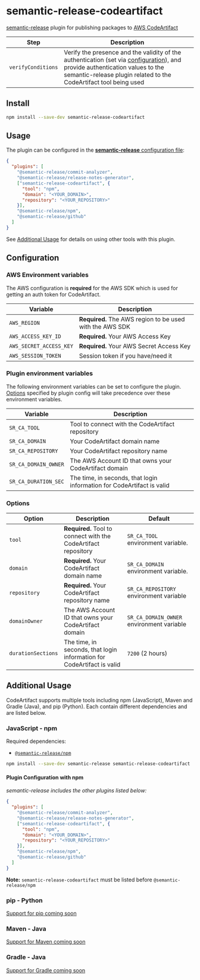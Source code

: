 # semantic-release-codeartifact
<!-- TODO: Add badges -->

[semantic-release](https://github.com/semantic-release/semantic-release) plugin
for publishing packages to [AWS CodeArtifact](https://aws.amazon.com/codeartifact/)

| Step               | Description                                                                                                                                                                                                        |
| ------------------ | ------------------------------------------------------------------------------------------------------------------------------------------------------------------------------------------------------------------ |
| `verifyConditions` | Verify the presence and the validity of the authentication (set via [configuration](#configuration)), and provide authentication values to the semantic-release plugin related to the CodeArtifact tool being used |

## Install

```bash
npm install --save-dev semantic-release-codeartifact
```

## Usage

The plugin can be configured in the [**semantic-release** configuration file](https://github.com/semantic-release/semantic-release/blob/master/docs/usage/configuration.md#configuration):

```json
{
  "plugins": [
    "@semantic-release/commit-analyzer",
    "@semantic-release/release-notes-generator",
    ["semantic-release-codeartifact", {
      "tool": "npm",
      "domain": "<YOUR_DOMAIN>",
      "repository": "<YOUR_REPOSITORY>"
    }],
    "@semantic-release/npm",
    "@semantic-release/github"
  ]
}
```

See [Additional Usage](#additional-usage) for details on using other tools with this plugin.

## Configuration

### AWS Environment variables

The AWS configuration is **required** for the AWS SDK which is used for getting
an auth token for CodeArtifact.

| Variable                | Description                                              |
| ----------------------- | -------------------------------------------------------- |
| `AWS_REGION`            | **Required.** The AWS region to be used with the AWS SDK |
| `AWS_ACCESS_KEY_ID`     | **Required.** Your AWS Access Key                        |
| `AWS_SECRET_ACCESS_KEY` | **Required.**  Your AWS Secret Access Key                |
| `AWS_SESSION_TOKEN`     | Session token if you have/need it                        |

### Plugin environment variables

The following environment variables can be set to configure the plugin. [Options](#options)
specified by plugin config will take precedence over these environment variables.

| Variable             | Description                                                            |
| -------------------- | ---------------------------------------------------------------------- |
| `SR_CA_TOOL`         | Tool to connect with the CodeArtifact repository                       |
| `SR_CA_DOMAIN`       | Your CodeArtifact domain name                                          |
| `SR_CA_REPOSITORY`   | Your CodeArtifact repository name                                      |
| `SR_CA_DOMAIN_OWNER` | The AWS Account ID that owns your CodeArtifact domain                  |
| `SR_CA_DURATION_SEC` | The time, in seconds, that login information for CodeArtifact is valid |

### Options

| Option             | Description                                                            | Default                                   |
| ------------------ | ---------------------------------------------------------------------- | ----------------------------------------- |
| `tool`             | **Required.** Tool to connect with the CodeArtifact repository         | `SR_CA_TOOL` environment variable.        |
| `domain`           | **Required.** Your CodeArtifact domain name                            | `SR_CA_DOMAIN` environment variable.      |
| `repository`       | **Required.** Your CodeArtifact repository name                        | `SR_CA_REPOSITORY` environment variable   |
| `domainOwner`      | The AWS Account ID that owns your CodeArtifact domain                  | `SR_CA_DOMAIN_OWNER` environment variable |
| `durationSections` | The time, in seconds, that login information for CodeArtifact is valid | `7200` (2 hours)                          |

## Additional Usage

CodeArtifact supports multiple tools including npm (JavaScript), Maven and Gradle
(Java), and pip (Python). Each contain different dependencies and are listed below.

### JavaScript - npm

Required dependencies:

- [`@semantic-release/npm`](https://www.npmjs.com/package/@semantic-release/npm)

```bash
npm install --save-dev semantic-release semantic-release-codeartifact
```

#### Plugin Configuration with npm

*semantic-release includes the other plugins listed below:*

```json
{
  "plugins": [
    "@semantic-release/commit-analyzer",
    "@semantic-release/release-notes-generator",
    ["semantic-release-codeartifact", {
      "tool": "npm",
      "domain": "<YOUR_DOMAIN>",
      "repository": "<YOUR_REPOSITORY>"
    }],
    "@semantic-release/npm",
    "@semantic-release/github"
  ]
}
```

**Note:** `semantic-release-codeartifact` must be listed before `@semantic-release/npm`

### pip - Python

[Support for pip coming soon](https://github.com/ryansonshine/semantic-release-codeartifact/issues/8)

### Maven - Java

[Support for Maven coming soon](https://github.com/ryansonshine/semantic-release-codeartifact/issues/9)

### Gradle - Java

[Support for Gradle coming soon](https://github.com/ryansonshine/semantic-release-codeartifact/issues/10)
